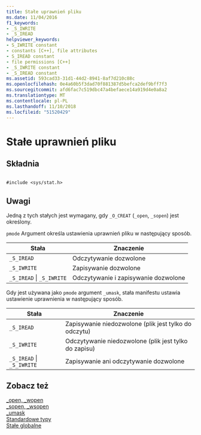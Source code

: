 ```yaml
---
title: Stałe uprawnień pliku
ms.date: 11/04/2016
f1_keywords:
- _S_IWRITE
- _S_IREAD
helpviewer_keywords:
- S_IWRITE constant
- constants [C++], file attributes
- S_IREAD constant
- file permissions [C++]
- _S_IWRITE constant
- _S_IREAD constant
ms.assetid: 593cad33-31d1-44d2-8941-8af7d210c88c
ms.openlocfilehash: 0e4a60b5f3dad70f881387d5befca2def9bff7f3
ms.sourcegitcommit: afd6fac7c519dbc47a4befaece14a919d4e0a8a2
ms.translationtype: MT
ms.contentlocale: pl-PL
ms.lasthandoff: 11/10/2018
ms.locfileid: "51520429"
---
```

# <a name="file-permission-constants"></a>Stałe uprawnień pliku

## <a name="syntax"></a>Składnia

```

#include <sys/stat.h>
```

## <a name="remarks"></a>Uwagi

Jedną z tych stałych jest wymagany, gdy `_O_CREAT` (`_open`, `_sopen`) jest określony.

`pmode` Argument określa ustawienia uprawnień pliku w następujący sposób.

|Stała|Znaczenie|
|--------------|-------------|
|`_S_IREAD`|Odczytywanie dozwolone|
|`_S_IWRITE`|Zapisywanie dozwolone|
|`_S_IREAD` &#124; `_S_IWRITE`|Odczytywanie i zapisywanie dozwolone|

Gdy jest używana jako `pmode` argument `_umask`, stała manifestu ustawia ustawienie uprawnienia w następujący sposób.

|Stała|Znaczenie|
|--------------|-------------|
|`_S_IREAD`|Zapisywanie niedozwolone (plik jest tylko do odczytu)|
|`_S_IWRITE`|Odczytywanie niedozwolone (plik jest tylko do zapisu)|
|`_S_IREAD` &#124; `_S_IWRITE`|Zapisywanie ani odczytywanie dozwolone|

## <a name="see-also"></a>Zobacz też

[_open, _wopen](../c-runtime-library/reference/open-wopen.md)<br/>
[_sopen, _wsopen](../c-runtime-library/reference/sopen-wsopen.md)<br/>
[_umask](../c-runtime-library/reference/umask.md)<br/>
[Standardowe typy](../c-runtime-library/standard-types.md)<br/>
[Stałe globalne](../c-runtime-library/global-constants.md)